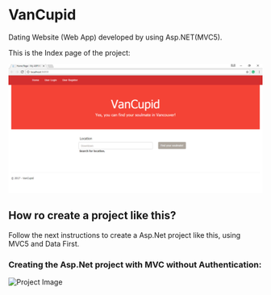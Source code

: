 # VanCupid
Dating Website (Web App) developed by using Asp.NET(MVC5).

This is the Index page of the project:

![Project Image](https://github.com/MarianaSouza/VanCupid/blob/master/Documentation/VanCupid.PNG)

## How ro create a project like this?

Follow the next instructions to create a Asp.Net project like this, using MVC5 and Data First.

### Creating the Asp.Net project with MVC without Authentication:

![Project Image](https://github.com/MarianaSouza/VanCupid/blob/master/Documentation/...)
